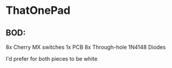 # ThatOnePad



## BOD:

8x Cherry MX switches
1x PCB
8x Through-hole 1N4148 Diodes



I'd prefer for both pieces to be white
